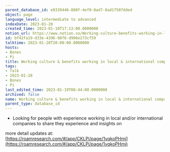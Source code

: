 ```yaml
---
parent_database_id: e9339446-880f-4ef0-8ad7-8ad1f507dded
object: page
language_level: intermediate to advanced
indexDate: 2023-01-28
created_time: 2023-01-10T17:13:00.0000000
notion_url: https://www.notion.so/Working-culture-benefits-working-in-local-international-companies-bf42fa19d33e439698f6d996e273cf59
id: bf42fa19-d33e-4396-98f6-d996e273cf59
talktime: 2023-01-28T20:00:00.0000000
hosts:
- Bones
- Pi
title: Working culture & benefits working in local & international companies
tags:
- Talk
- 2023-01-28
- Bones
- Pi
last_edited_time: 2023-01-19T08:44:00.0000000
archived: false
name: Working culture & benefits working in local & international companies
parent_type: database_id
---
```


   - Looking for people with experience working in local and/or international companies to share they experience and insights on

more detail updates at:
[https://roamresearch.com/#/app/CKLPi/page/1vqkoPHmj](https://roamresearch.com/#/app/CKLPi/page/1vqkoPHmj)

























